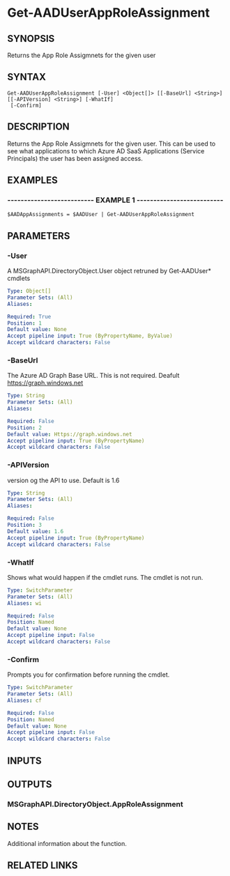 # Get-AADUserAppRoleAssignment

## SYNOPSIS
Returns the App Role Assigmnets for the given user

## SYNTAX

```
Get-AADUserAppRoleAssignment [-User] <Object[]> [[-BaseUrl] <String>] [[-APIVersion] <String>] [-WhatIf]
 [-Confirm]
```

## DESCRIPTION
Returns the App Role Assigmnets for the given user.
This can be used to see what applications to which Azure AD SaaS Applications (Service Principals) the user has been assigned access.

## EXAMPLES

### -------------------------- EXAMPLE 1 --------------------------
```
$AADAppAssignments = $AADUser | Get-AADUserAppRoleAssignment
```

## PARAMETERS

### -User
A MSGraphAPI.DirectoryObject.User object retruned by Get-AADUser* cmdlets

```yaml
Type: Object[]
Parameter Sets: (All)
Aliases: 

Required: True
Position: 1
Default value: None
Accept pipeline input: True (ByPropertyName, ByValue)
Accept wildcard characters: False
```

### -BaseUrl
The Azure AD Graph Base URL.
This is not required.
Deafult 
    https://graph.windows.net

```yaml
Type: String
Parameter Sets: (All)
Aliases: 

Required: False
Position: 2
Default value: Https://graph.windows.net
Accept pipeline input: True (ByPropertyName)
Accept wildcard characters: False
```

### -APIVersion
version og the API to use.
Default is 1.6

```yaml
Type: String
Parameter Sets: (All)
Aliases: 

Required: False
Position: 3
Default value: 1.6
Accept pipeline input: True (ByPropertyName)
Accept wildcard characters: False
```

### -WhatIf
Shows what would happen if the cmdlet runs.
The cmdlet is not run.

```yaml
Type: SwitchParameter
Parameter Sets: (All)
Aliases: wi

Required: False
Position: Named
Default value: None
Accept pipeline input: False
Accept wildcard characters: False
```

### -Confirm
Prompts you for confirmation before running the cmdlet.

```yaml
Type: SwitchParameter
Parameter Sets: (All)
Aliases: cf

Required: False
Position: Named
Default value: None
Accept pipeline input: False
Accept wildcard characters: False
```

## INPUTS

## OUTPUTS

### MSGraphAPI.DirectoryObject.AppRoleAssignment

## NOTES
Additional information about the function.

## RELATED LINKS

